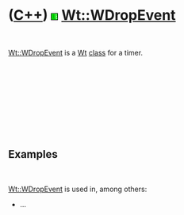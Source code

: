 
 

 

 

 

 

([C++](Cpp.md)) ![Wt](PicWt.png) [Wt::WDropEvent](CppWDropEvent.md)
=====================================================================

 

[Wt::WDropEvent](CppWDropEvent.md) is a [Wt](CppWt.md)
[class](CppClass.md) for a timer.

 

 

 

 

 

Examples
--------

 

[Wt::WDropEvent](CppWDropEvent.md) is used in, among others:

-   ...

 

 

 

 

 

 

